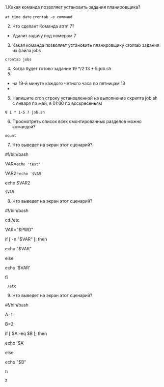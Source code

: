 1.Какая команда позволяет установить задания планировщика?

 ```at time date```
 ```crontab -e command```
 
2. Что сделает Команда atrm 7?

  - Удалит задачу под номером 7
  
3. Какая команда позволяет установить планировщику crontab задания из файла jobs

 ```crontab jobs```
 
4. Когда будет готово задание 19 */2 13 * 5 job.sh 
5. 
 - на 19-й минуте каждого четного часа по пятницам 13
 - 
5. Напишите cron строку установленной на выполнение скрипта job.sh с января по май, в 01:00 по воскресеньям
  ```
  0 1 * 1-5 7 job.sh
  ```
6. Просмотреть список всех смонтированных разделов можно командой?
  ```
mount
  ```
  
  7. Что выведет на экран этот сценарий?

#!/bin/bash

VAR=`echo 'test'`

VAR2=`echo '$VAR'`

echo $VAR2
  ```
$VAR
  ```
  8. Что выведет на экран этот сценарий?

#!/bin/bash

cd /etc

VAR="$PWD"

if [ -n "$VAR" ]; then

 echo "$VAR"
 
else

 echo '$VAR'
 
fi 

```
 /etc
  ```
  9. Что выведет на экран этот сценарий?

#!/bin/bash

A=1

B=2

if [ $A -eq $B  ]; then

 echo '$A'
 
else

 echo "$B"
 
fi 

  ```
 2
  ```
